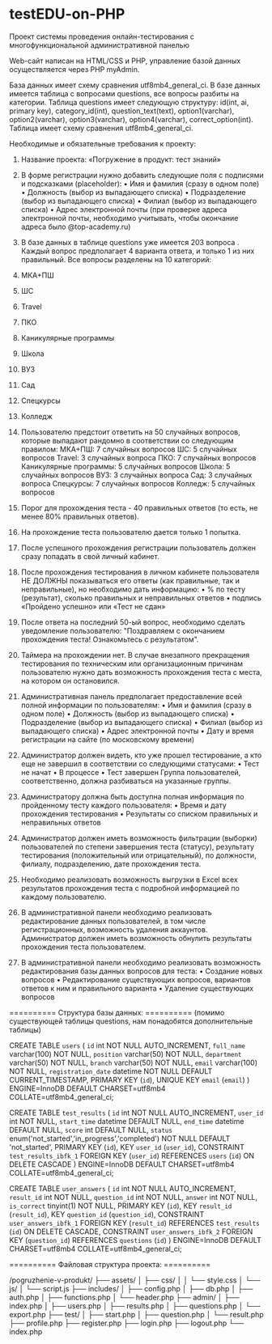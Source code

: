 # testEDU-on-PHP
Проект системы проведения онлайн-тестирования с многофункциональной административной панелью

Web-сайт написан на HTML/CSS и PHP, управление базой данных осуществляется через PHP myAdmin.

База данных имеет схему сравнения utf8mb4_general_ci.
В базе данных имеется таблица с вопросами questions, все вопросы разбиты на категории. Таблица questions имеет следующую структуру: id(int, ai, primary key), category_id(int), question_text(text), option1(varchar), option2(varchar), option3(varchar), option4(varchar), correct_option(int). Таблица имеет схему сравнения utf8mb4_general_ci.

Необходимые и обязательные требования к проекту:
1. Название проекта: «Погружение в продукт: тест знаний»
2. В форме регистрации нужно добавить  следующие поля с подписями и подсказками (placeholder): 
•  Имя и фамилия (сразу в одном поле)
•  Должность (выбор из выпадающего списка)
•  Подразделение (выбор из выпадающего списка)
•  Филиал (выбор из выпадающего списка)
•  Адрес электронной почты (при проверке адреса электронной почты, необходимо учитывать, чтобы окончание адреса было @top-academy.ru)
3.  В базе данных в таблице questions уже имеется 203 вопроса . Каждый вопрос предполагает 4 варианта ответа, и только 1 из них правильный. Все вопросы разделены на 10 категорий:
1. МКА+ПШ
2. ШС
3. Travel
4. ПКО
5. Каникулярные программы
6. Школа
7. ВУЗ
8. Сад
9. Спецкурсы
10. Колледж
    
4. Пользователю предстоит ответить на 50 случайных вопросов, которые выпадают рандомно в соответствии со следующим правилом:
МКА+ПШ: 7 случайных вопросов
ШС:  5 случайных вопросов
Travel: 3 случайных вопроса
ПКО: 7 случайных вопросов
Каникулярные программы: 5 случайных вопросов
Школа: 5 случайных вопросов
ВУЗ: 3 случайных вопроса
Сад: 3 случайных вопроса
Спецкурсы: 7 случайных вопросов
Колледж: 5 случайных вопросов
5.  Порог для прохождения теста - 40 правильных ответов (то есть, не менее 80% правильных ответов).
6.  На прохождение теста пользователю дается только 1 попытка.
7.  После успешного прохождения регистрации пользователь должен сразу попадать  в свой личный кабинет.
8.  После прохождения тестирования в личном кабинете пользователя НЕ ДОЛЖНЫ показываться его ответы (как правильные, так и неправильные), но необходимо дать информацию: 
•	% по тесту (результат), сколько правильных и неправильных ответов
•	подпись «Пройдено успешно»  или «Тест не сдан»
9.  После ответа на последний 50-ый вопрос, необходимо сделать уведомление пользователю: "Поздравляем с окончанием прохождения теста! Ознакомьтесь с результатом". 
10.  Таймера на прохождении нет. В случае внезапного прекращения тестирования по техническим или организационным причинам пользователю нужно дать возможность прохождения теста с места, на котором он остановился.
11.  Административная панель предполагает предоставление всей полной информации по пользователям:
•	Имя и фамилия (сразу в одном поле)
•	Должность (выбор из выпадающего списка)
•	Подразделение (выбор из выпадающего списка)
•	Филиал (выбор из выпадающего списка)
•	Адрес электронной почты
•	Дату и время регистрации на сайте (по московскому времени)

12.  Администратор должен видеть, кто уже прошел тестирование, а кто еще не завершил в соответствии со следующими статусами:
•	Тест не начат
•	В процессе
•	Тест завершен
Группа пользователей, соответственно, должна разбиваться на указанные группы.
13. Администратору должна быть доступна полная информация по пройденному тесту каждого пользователя:
•	Время и дату прохождения тестирования
•	Результаты со списком правильных и неправильных ответов

14.  Администратор должен иметь возможность фильтрации (выборки) пользователей по степени завершения теста (статусу), результату тестирования (положительный или отрицательный), по должности, филиалу, подразделению, дате прохождения теста.
15.  Необходимо реализовать возможность выгрузки в Excel всех результатов прохождения теста с подробной информацией по каждому пользователю.
16.  В административной панели необходимо реализовать редактирование данных пользователей, в том числе регистрационных, возможность удаления аккаунтов. Администратор должен иметь возможность обнулить результаты прохождения теста пользователем.
17.  В административной панели необходимо реализовать возможность редактирования базы данных вопросов для теста:
•	Создание новых вопросов
•	Редактирование существующих вопросов, вариантов ответов к ним и правильного варианта
•	Удаление существующих вопросов


========== Структура базы данных: ==========
(помимо существующей таблицы questions, нам понадобятся дополнительные таблицы)

CREATE TABLE `users` (
  `id` int NOT NULL AUTO_INCREMENT,
  `full_name` varchar(100) NOT NULL,
  `position` varchar(50) NOT NULL,
  `department` varchar(50) NOT NULL,
  `branch` varchar(50) NOT NULL,
  `email` varchar(100) NOT NULL,
  `registration_date` datetime NOT NULL DEFAULT CURRENT_TIMESTAMP,
  PRIMARY KEY (`id`),
  UNIQUE KEY `email` (`email`)
) ENGINE=InnoDB DEFAULT CHARSET=utf8mb4 COLLATE=utf8mb4_general_ci;

CREATE TABLE `test_results` (
  `id` int NOT NULL AUTO_INCREMENT,
  `user_id` int NOT NULL,
  `start_time` datetime DEFAULT NULL,
  `end_time` datetime DEFAULT NULL,
  `score` int DEFAULT NULL,
  `status` enum('not_started','in_progress','completed') NOT NULL DEFAULT 'not_started',
  PRIMARY KEY (`id`),
  KEY `user_id` (`user_id`),
  CONSTRAINT `test_results_ibfk_1` FOREIGN KEY (`user_id`) REFERENCES `users` (`id`) ON DELETE CASCADE
) ENGINE=InnoDB DEFAULT CHARSET=utf8mb4 COLLATE=utf8mb4_general_ci;

CREATE TABLE `user_answers` (
  `id` int NOT NULL AUTO_INCREMENT,
  `result_id` int NOT NULL,
  `question_id` int NOT NULL,
  `answer` int NOT NULL,
  `is_correct` tinyint(1) NOT NULL,
  PRIMARY KEY (`id`),
  KEY `result_id` (`result_id`),
  KEY `question_id` (`question_id`),
  CONSTRAINT `user_answers_ibfk_1` FOREIGN KEY (`result_id`) REFERENCES `test_results` (`id`) ON DELETE CASCADE,
  CONSTRAINT `user_answers_ibfk_2` FOREIGN KEY (`question_id`) REFERENCES `questions` (`id`)
) ENGINE=InnoDB DEFAULT CHARSET=utf8mb4 COLLATE=utf8mb4_general_ci;


========== Файловая структура проекта: ==========

/pogruzhenie-v-produkt/
├── assets/
│   ├── css/
│   │   └── style.css
│   └── js/
│       └── script.js
├── includes/
│   ├── config.php
│   ├── db.php
│   ├── auth.php
│   ├── functions.php
│   └── header.php
├── admin/
│   ├── index.php
│   ├── users.php
│   ├── results.php
│   ├── questions.php
│   └── export.php
├── test/
│   ├── start.php
│   ├── question.php
│   └── result.php
├── profile.php
├── register.php
├── login.php
├── logout.php
└── index.php
